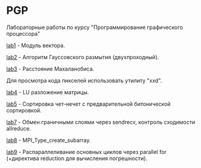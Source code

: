 # PGP
Лабораторные работы по курсу "Программирование графического процессора"

[lab1](lab1) - Модуль вектора.

[lab2](lab2) - Алгоритм Гауссовского размытия (двухпроходный).

[lab3](lab3) - Расстояние Махаланобиса.

Для просмотра кода пикселей использовать утилиту "xxd".

[lab4](lab4) - LU разложение матрицы.

[lab5](lab5) - Сортировка чет-нечет с предварительной битонической сортировкой.

[lab7](lab7) - Обмен граничными слоями через sendrecv, контроль сходимости allreduce.

[lab8](lab8) - MPI_Type_create_subarray.

[lab9](lab9) - Распараллеливание основных циклов через parallel for (+директива reduction
для вычисления погрешности).
